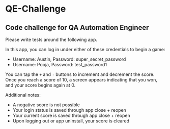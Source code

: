 # QE-Challenge
## Code challenge for QA Automation Engineer

Please write tests around the following app.

In this app, you can log in under either of these credentials to begin a game:
  - Username: Austin, Password: super_secret_password
  - Username: Pooja, Password: test_password1
  
You can tap the `+` and `-` buttons to increment and decrement the score. 
Once you reach a score of 10, a screen appears indicating that you won, and your score begins again at 0.

Additional notes:
  - A negative score is not possible
  - Your login status is saved through app close + reopen
  - Your current score is saved through app close + reopen
  - Upon logging out or app uninstall, your score is cleared
